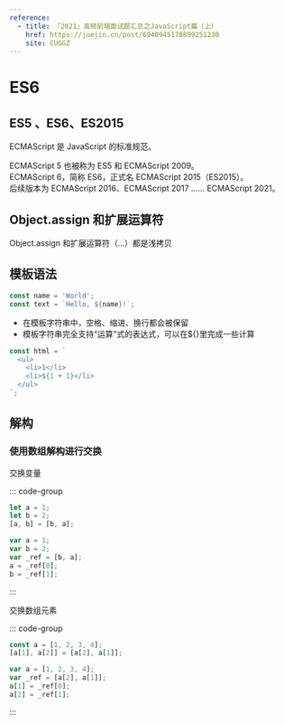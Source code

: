 ```yaml
---
reference:
  - title: 「2021」高频前端面试题汇总之JavaScript篇（上）
    href: https://juejin.cn/post/6940945178899251230
    site: CUGGZ
---
```


# ES6

## ES5 、ES6、ES2015

ECMAScript 是 JavaScript 的标准规范。

ECMAScript 5 也被称为 ES5 和 ECMAScript 2009。
<br/>ECMAScript 6，简称 ES6，正式名 ECMAScript 2015（ES2015）。
<br/>后续版本为 ECMAScript 2016、ECMAScript 2017 …… ECMAScript 2021。

## Object.assign 和扩展运算符

Object.assign 和扩展运算符（...）都是浅拷贝

## 模板语法

```js
const name = 'World';
const text = `Hello, ${name}!`;
```

- 在模板字符串中，空格、缩进、换行都会被保留
- 模板字符串完全支持“运算”式的表达式，可以在${}里完成一些计算

```js
const html = `
  <ul>
    <li>1</li>
    <li>${1 + 1}</li>
  </ul>
`;
```

## 解构

### 使用数组解构进行交换

交换变量

::: code-group

```js [ES6]
let a = 1;
let b = 2;
[a, b] = [b, a];
```

```js [编译为 ES5 后]
var a = 1;
var b = 2;
var _ref = [b, a];
a = _ref[0];
b = _ref[1];
```

:::

交换数组元素

::: code-group

```js [ES6]
const a = [1, 2, 3, 4];
[a[1], a[2]] = [a[2], a[1]];
```

```js [编译为 ES5 后]
var a = [1, 2, 3, 4];
var _ref = [a[2], a[1]];
a[1] = _ref[0];
a[2] = _ref[1];
```

:::

